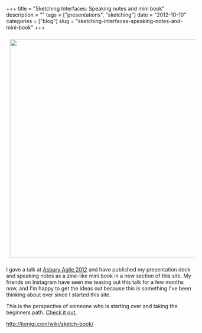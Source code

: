+++
title = "Sketching Interfaces: Speaking notes and mini book"
description = ""
tags = ["presentations", "sketching"]
date = "2012-10-10"
categories = ["blog"]
slug = "sketching-interfaces-speaking-notes-and-mini-book"
+++



<p><a href="/wiki/sketch-book/"><img src="//media.konigi.com/book/sketch/title.png" style="width: 590px; padding: 10px;" /></a></p>
<p>I gave a talk at <a href="http://www.asburyagile.com/">Asbury Agile 2012</a> and have published my presentation deck and speaking notes as a zine-like mini book in a new section of this site. My friends on Instagram have seen me teasing out this talk for a few months now, and I'm happy to get the ideas out because this is something I've been thinking about ever since I started this site. </p>
<p>This is the perspective of someone who is starting over and taking the beginners path. <a href="../book/sketch-book.html">Check it out.</a></p>

  <a href="/wiki/sketch-book/">http://konigi.com/wiki/sketch-book/</a>
